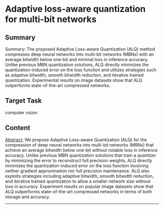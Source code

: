 # Adaptive loss-aware quantization for multi-bit networks

## Summary

Summary: The proposed Adaptive Loss-aware Quantization (ALQ) method compresses deep neural networks into multi-bit networks (MBNs) with an average bitwidth below one-bit and minimal loss in inference accuracy. Unlike previous MBN quantization solutions, ALQ directly minimizes the quantization-induced error on the loss function and utilizes strategies such as adaptive bitwidth, smooth bitwidth reduction, and iterative trained quantization. Experimental results on image datasets show that ALQ outperforms state-of-the-art compressed networks.


## Target Task

computer vision

## Content

<Abstract:>
We propose Adaptive Loss-aware Quantization (ALQ) for the compression of deep neural networks into multi-bit networks (MBNs) that achieve an average bitwidth below one-bit without notable loss in inference accuracy. Unlike previous MBN quantization solutions that train a quantizer by minimizing the error to reconstruct full precision weights, ALQ directly minimizes the quantization-induced error on the loss function involving neither gradient approximation nor full precision maintenance. ALQ also exploits strategies including adaptive bitwidth, smooth bitwidth reduction, and iterative trained quantization to allow a smaller network size without loss in accuracy. Experiment results on popular image datasets show that ALQ outperforms state-of-the-art compressed networks in terms of both storage and accuracy.



---

